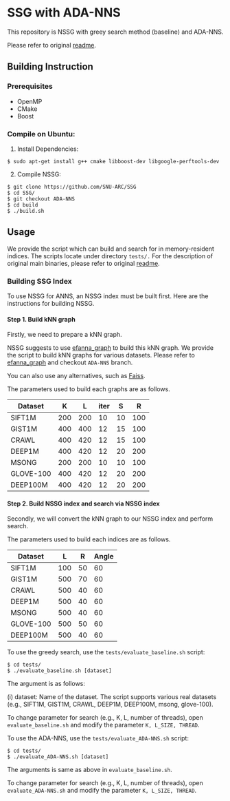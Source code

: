 
# SSG with ADA-NNS 

This repository is NSSG with greey search method (baseline) and ADA-NNS.

Please refer to original [readme](https://github.com/SNU-ARC/SSG/blob/master/README.md).

## Building Instruction

### Prerequisites
+ OpenMP
+ CMake
+ Boost

### Compile on Ubuntu:


1. Install Dependencies:

```shell
$ sudo apt-get install g++ cmake libboost-dev libgoogle-perftools-dev
```

2. Compile NSSG:

```shell
$ git clone https://github.com/SNU-ARC/SSG
$ cd SSG/
$ git checkout ADA-NNS
$ cd build
$ ./build.sh
```

## Usage

We provide the script which can build and search for in memory-resident indices. The scripts locate under directory `tests/.` For the description of original main binaries, please refer to original [readme](https://github.com/SNU-ARC/SSG/blob/master/README.md).

### Building SSG Index

To use NSSG for ANNS, an NSSG index must be built first. Here are the instructions for building NSSG.

#### Step 1. Build kNN graph

Firstly, we need to prepare a kNN graph.

NSSG suggests to use [efanna\_graph](https://github.com/ZJULearning/efanna\_graph) to build this kNN graph. We provide the script to build kNN graphs for various datasets. Please refer to [efanna\_graph](https://github.com/SNU-ARC/efanna\_graph) and checkout `ADA-NNS` branch.

You can also use any alternatives, such as [Faiss](https://github.com/facebookresearch/faiss).

The parameters used to build each graphs are as follows.

| Dataset          | K   | L     | iter  | S   | R |
|----------|-----------|-------------|--------------|--------------|--------------|
| SIFT1M      | 200 | 200   | 10    | 10  | 100 |
| GIST1M      | 400 | 400   | 12    | 15  | 100 |
| CRAWL       | 400 | 420   | 12    | 15  | 100 |
| DEEP1M      | 400 | 420   | 12    | 20  | 200 |
| MSONG       | 200 | 200   | 10    | 10  | 100 |
| GLOVE-100   | 400 | 420   | 12    | 20  | 200 |
| DEEP100M    | 400 | 420   | 12    | 20  | 200 |

#### Step 2. Build NSSG index and search via NSSG index

Secondly, we will convert the kNN graph to our NSSG index and perform search.

The parameters used to build each indices are as follows.

| Dataset          | L   | R     | Angle|
|----------|-----------|-------------|--------------|
| SIFT1M      | 100 | 50   | 60    |
| GIST1M      | 500 | 70   | 60    |
| CRAWL       | 500 | 40   | 60    |
| DEEP1M      | 500 | 40   | 60    |
| MSONG       | 500 | 40   | 60    |
| GLOVE-100   | 500 | 50   | 60    |
| DEEP100M    | 500 | 40   | 60    |

To use the greedy search, use the `tests/evaluate_baseline.sh` script:
```shell
$ cd tests/
$ ./evaluate_baseline.sh [dataset]
```
The argument is as follows:

(i) dataset: Name of the dataset. The script supports various real datasets (e.g., SIFT1M, GIST1M, CRAWL, DEEP1M, DEEP100M, msong, glove-100).

To change parameter for search (e.g., K, L, number of threads), open `evaluate_baseline.sh` and modify the parameter `K, L_SIZE, THREAD`.

To use the ADA-NNS, use the `tests/evaluate_ADA-NNS.sh` script:
```shell
$ cd tests/
$ ./evaluate_ADA-NNS.sh [dataset]
```
The arguments is same as above in `evaluate_baseline.sh`.

To change parameter for search (e.g., K, L, number of threads), open `evaluate_ADA-NNS.sh` and modify the parameter `K, L_SIZE, THREAD`.
